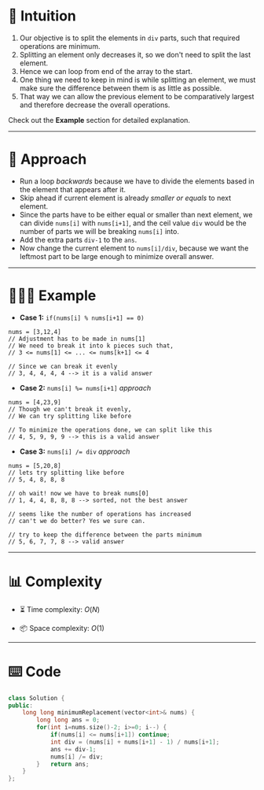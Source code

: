 # 💭 Intuition
1. Our objective is to split the elements in `div` parts, such that required operations are minimum. 
2. Splitting an element only decreases it, so we don't need to split the last element.
3. Hence we can loop from end of the array to the start.
4. One thing we need to keep in mind is while splitting an element, we must make sure the difference between them is as little as possible.
5. That way we can allow the previous element to be comparatively largest and therefore decrease the overall operations.
 
Check out the **Example** section for detailed explanation.
<hr/>

# 📝 Approach
- Run a loop *backwards* because we have to divide the elements based in the element that appears after it.
- Skip ahead if current element is already *smaller or equals* to next element.
- Since the parts have to be either equal or smaller than next element, we can divide `nums[i]` with `nums[i+1]`, and the ceil value `div` would be the number of parts we will be breaking `nums[i]` into.
- Add the extra parts `div-1` to the `ans`.
- Now change the current element to `nums[i]/div`, because we want the leftmost part to be large enough to minimize overall answer.
<hr>

# 👨🏻‍🏫 Example
- **Case 1:** `if(nums[i] % nums[i+1] == 0)`
```
nums = [3,12,4]
// Adjustment has to be made in nums[1]
// We need to break it into k pieces such that,
// 3 <= nums[1] <= ... <= nums[k+1] <= 4 

// Since we can break it evenly
// 3, 4, 4, 4, 4 --> it is a valid answer
```
- **Case 2:** `nums[i] %= nums[i+1]` *approach*
```
nums = [4,23,9]
// Though we can't break it evenly,
// We can try splitting like before

// To minimize the operations done, we can split like this 
// 4, 5, 9, 9, 9 --> this is a valid answer
```
- **Case 3:** `nums[i] /= div` *approach*
```
nums = [5,20,8]
// lets try splitting like before
// 5, 4, 8, 8, 8 

// oh wait! now we have to break nums[0]
// 1, 4, 4, 8, 8, 8 --> sorted, not the best answer

// seems like the number of operations has increased
// can't we do better? Yes we sure can.

// try to keep the difference between the parts minimum
// 5, 6, 7, 7, 8 --> valid answer
```
<!-- Describe your approach to solving the problem. -->
<hr/>

# 📊 Complexity
- ⏳ Time complexity: $O(N)$
<!-- Add your time complexity here, e.g. $$O(n)$$ -->

- 📦 Space complexity: $O(1)$
<!-- Add your space complexity here, e.g. $$O(n)$$ -->
<hr/>

# ⌨️ Code
```cpp
class Solution {
public:
    long long minimumReplacement(vector<int>& nums) {
        long long ans = 0;
        for(int i=nums.size()-2; i>=0; i--) {
            if(nums[i] <= nums[i+1]) continue;
            int div = (nums[i] + nums[i+1] - 1) / nums[i+1];
            ans += div-1;
            nums[i] /= div;
        }   return ans;
    }
};
```